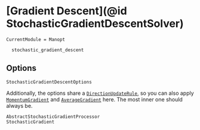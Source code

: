 # [Gradient Descent](@id StochasticGradientDescentSolver)

```@meta
CurrentModule = Manopt
```

```@docs
  stochastic_gradient_descent
```

## Options

```@docs
StochasticGradientDescentOptions
```

Additionally, the options share a [`DirectionUpdateRule`](@ref),
so you can also apply [`MomentumGradient`](@ref) and [`AverageGradient`](@ref) here.
The most inner one should always be.

```@docs
AbstractStochasticGradientProcessor
StochasticGradient
```
